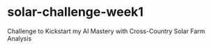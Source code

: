 # solar-challenge-week1
Challenge to Kickstart my AI Mastery with Cross-Country Solar Farm Analysis
